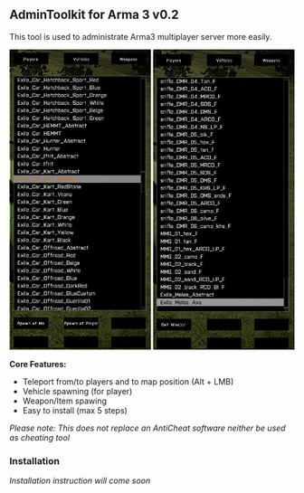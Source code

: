 ## AdminToolkit for Arma 3 v0.2

This tool is used to administrate Arma3 multiplayer server more easily.

<img src="images/a3-atk-vehicles.jpg" width="250" title="Spawn vehicles">
<img src="images/a3-atk-weapons.jpg" width="250" title="Get weapons">

**Core Features:**

- Teleport from/to players and to map position (Alt + LMB)
- Vehicle spawning (for player)
- Weapon/Item spawing
- Easy to install (max 5 steps)

*Please note: This does not replace an AntiCheat software neither be used as cheating tool*

### Installation

*Installation instruction will come soon*
